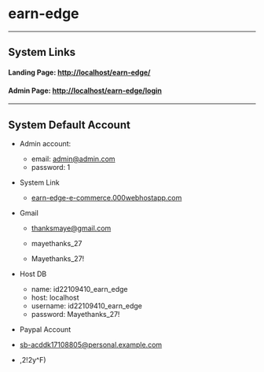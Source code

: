 # earn-edge
---

## System Links

#### Landing Page: [http://localhost/earn-edge/](http://localhost/earn-edge/)

#### Admin Page: [http://localhost/earn-edge/login](http://localhost/earn-edge/login)

---

## System Default Account

- Admin account: 
  - email: admin@admin.com
  - password: 1

- System Link
  - [earn-edge-e-commerce.000webhostapp.com](https://earn-edge-e-commerce.000webhostapp.com/)

- Gmail
  - thanksmaye@gmail.com
  - mayethanks_27

  - Mayethanks_27!

- Host DB
  - name: id22109410_earn_edge
  - host: localhost
  - username: id22109410_earn_edge
  - password: Mayethanks_27!

- Paypal Account
 - sb-acddk17108805@personal.example.com
 - ,2!2y^F)